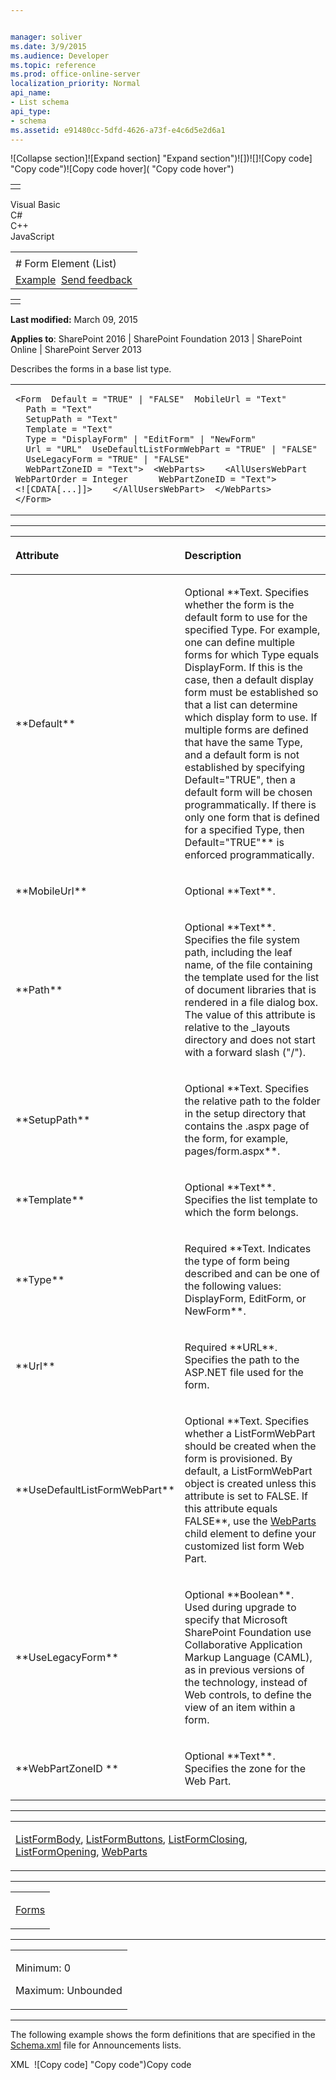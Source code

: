 ```yaml
---


manager: soliver
ms.date: 3/9/2015
ms.audience: Developer
ms.topic: reference
ms.prod: office-online-server
localization_priority: Normal
api_name:
- List schema
api_type:
- schema
ms.assetid: e91480cc-5dfd-4626-a73f-e4c6d5e2d6a1
---
```


![Collapse
section]![Expand
section] "Expand section")![]()![])![]![]()![Copy
code] "Copy code")![Copy code
hover]( "Copy code hover")
<table>
<tbody>
<tr class="odd">
<td align="left"></td>
</tr>
</tbody>
</table>

Visual Basic  
C\#  
C++  
JavaScript  

<table>
<tbody>
<tr class="odd">
<td align="left"><span id="runningHeaderText"></span></td>
</tr>
<tr class="even">
<td align="left"># Form Element (List)</td>
</tr>
<tr class="odd">
<td align="left"><a href="#exampleToggle">Example</a>  <span id="headfeedbackarea" class="feedbackhead"><a href="javascript:SubmitFeedback(&#39;docthis@Microsoft.com&#39;,&#39;&#39;,&#39;&#39;,&#39;&#39;,&#39;1.0.18082.1225&#39;,&#39;%0\dThank%20you%20for%20your%20feedback.%20The%20developer%20writing%20teams%20use%20your%20feedback%20to%20improve%20documentation.%20While%20we%20are%20reviewing%20your%20feedback,%20we%20may%20send%20you%20e-mail%20to%20ask%20for%20clarification%20or%20feedback%20on%20a%20solution.%20We%20do%20not%20use%20your%20e-mail%20address%20for%20any%20other%20purpose%20and%20we%20delete%20it%20after%20we%20finish%20our%20review.%0\AFor%20further%20information%20about%20the%20privacy%20policies%20of%20Microsoft,%20please%20see%20http://privacy.microsoft.com/en-us/default.aspx.%0\A%0\d&#39;,&#39;Customer%20feedback&#39;);">Send feedback</a></span></td>
</tr>
</tbody>
</table>

<table>
<colgroup>
<col width="100%" />
</colgroup>
<tbody>
<tr class="odd">
<td align="left"></td>
</tr>
</tbody>
</table>

**Last modified:** March 09, 2015

**Applies to**: SharePoint 2016 | SharePoint Foundation 2013 |
SharePoint Online | SharePoint Server 2013

Describes the forms in a base list type.

<span codelanguage="other"></span>
<table>
<colgroup>
<col width="100%" />
</colgroup>
<tbody>
<tr class="odd">
<td align="left"><pre><code>&lt;Form  Default = &quot;TRUE&quot; | &quot;FALSE&quot;  MobileUrl = &quot;Text&quot;
  Path = &quot;Text&quot;
  SetupPath = &quot;Text&quot;
  Template = &quot;Text&quot;
  Type = &quot;DisplayForm&quot; | &quot;EditForm&quot; | &quot;NewForm&quot;
  Url = &quot;URL&quot;  UseDefaultListFormWebPart = &quot;TRUE&quot; | &quot;FALSE&quot;
  UseLegacyForm = &quot;TRUE&quot; | &quot;FALSE&quot;
  WebPartZoneID = &quot;Text&quot;&gt;  &lt;WebParts&gt;    &lt;AllUsersWebPart      WebPartOrder = Integer      WebPartZoneID = &quot;Text&quot;&gt;        &lt;![CDATA[...]]&gt;    &lt;/AllUsersWebPart&gt;  &lt;/WebParts&gt;
&lt;/Form&gt;</code></pre></td>
</tr>
</tbody>
</table>


-----------------------------------------------------------------------------------------------------------------------------------------------------------------------------------------------

<table>
<colgroup>
<col width="50%" />
<col width="50%" />
</colgroup>
<thead>
<tr class="header">
<th align="left"><p>Attribute</p></th>
<th align="left"><p>Description</p></th>
</tr>
</thead>
<tbody>
<tr class="odd">
<td align="left"><p>**Default**</p></td>
<td align="left"><p>Optional **Text</span>. Specifies whether the form is the default form to use for the specified <span class="keyword">Type</span>. For example, one can define multiple forms for which <span class="keyword">Type</span> equals <span class="keyword">DisplayForm</span>. If this is the case, then a default display form must be established so that a list can determine which display form to use. If multiple forms are defined that have the same <span class="keyword">Type</span>, and a default form is not established by specifying <span class="keyword">Default=&quot;TRUE&quot;</span>, then a default form will be chosen programmatically. If there is only one form that is defined for a specified <span class="keyword">Type</span>, then <span class="keyword">Default=&quot;TRUE&quot;** is enforced programmatically.</p></td>
</tr>
<tr class="even">
<td align="left"><p>**MobileUrl**</p></td>
<td align="left"><p>Optional **Text**.</p></td>
</tr>
<tr class="odd">
<td align="left"><p>**Path**</p></td>
<td align="left"><p>Optional **Text**. Specifies the file system path, including the leaf name, of the file containing the template used for the list of document libraries that is rendered in a file dialog box. The value of this attribute is relative to the _layouts directory and does not start with a forward slash (&quot;/&quot;).</p></td>
</tr>
<tr class="even">
<td align="left"><p>**SetupPath**</p></td>
<td align="left"><p>Optional **Text</span>. Specifies the relative path to the folder in the setup directory that contains the .aspx page of the form, for example, <span class="code">pages/form.aspx**.</p></td>
</tr>
<tr class="odd">
<td align="left"><p>**Template**</p></td>
<td align="left"><p>Optional **Text**. Specifies the list template to which the form belongs.</p></td>
</tr>
<tr class="even">
<td align="left"><p>**Type**</p></td>
<td align="left"><p>Required **Text</span>. Indicates the type of form being described and can be one of the following values: <span class="keyword">DisplayForm</span>, <span class="keyword">EditForm</span>, or <span class="keyword">NewForm**.</p></td>
</tr>
<tr class="odd">
<td align="left"><p>**Url**</p></td>
<td align="left"><p>Required **URL**. Specifies the path to the ASP.NET file used for the form.</p></td>
</tr>
<tr class="even">
<td align="left"><p>**UseDefaultListFormWebPart**</p></td>
<td align="left"><p>Optional **Text</span>. Specifies whether a ListFormWebPart should be created when the form is provisioned. By default, a <span sdata="cer" target="T:Microsoft.SharePoint.WebPartPages.ListFormWebPart"><span class="nolink">ListFormWebPart</span></span> object is created unless this attribute is set to <span class="keyword">FALSE</span>. If this attribute equals <span class="keyword">FALSE**, use the <a href="webparts-element-list.md">WebParts</a> child element to define your customized list form Web Part.</p></td>
</tr>
<tr class="odd">
<td align="left"><p>**UseLegacyForm**</p></td>
<td align="left"><p>Optional **Boolean**. Used during upgrade to specify that Microsoft SharePoint Foundation use Collaborative Application Markup Language (CAML), as in previous versions of the technology, instead of Web controls, to define the view of an item within a form.</p></td>
</tr>
<tr class="even">
<td align="left"><p>**WebPartZoneID **</p></td>
<td align="left"><p>Optional **Text**. Specifies the zone for the Web Part.</p></td>
</tr>
</tbody>
</table>


---------------------------------------------------------------------------------------------------------------------------------------------------------------------------------------------------

<table>
<colgroup>
<col width="100%" />
</colgroup>
<tbody>
<tr class="odd">
<td align="left"><p><a href="listformbody-element-list.md">ListFormBody</a>, <a href="listformbuttons-element-list.md">ListFormButtons</a>, <a href="listformclosing-element-list.md">ListFormClosing</a>, <a href="listformopening-element-list.md">ListFormOpening</a>, <a href="webparts-element-list.md">WebParts</a></p></td>
</tr>
</tbody>
</table>


----------------------------------------------------------------------------------------------------------------------------------------------------------------------------------------------------

<table>
<colgroup>
<col width="100%" />
</colgroup>
<tbody>
<tr class="odd">
<td align="left"><p><a href="forms-element-list.md">Forms</a></p></td>
</tr>
</tbody>
</table>


------------------------------------------------------------------------------------------------------------------------------------------------------------------------------------------------

<table>
<colgroup>
<col width="100%" />
</colgroup>
<tbody>
<tr class="odd">
<td align="left"><p>Minimum: 0</p>
<p>Maximum: Unbounded</p></td>
</tr>
</tbody>
</table>


------------------------------------------------------------------------------------------------------------------------------------------------------------------------------------------

The following example shows the form definitions that are specified in
the
[Schema.xml](http://msdn.microsoft.com/library/c2f01064-80d8-47ee-b602-ecf4c480ac56(Office.15).aspx)
file for Announcements lists.

<span codelanguage="xmlLang"></span>
XML 
<span class="copyCode" onclick="CopyCode(this)"
onkeypress="CopyCode_CheckKey(this, event)"
onmouseover="ChangeCopyCodeIcon(this)"
onmouseout="ChangeCopyCodeIcon(this)" tabindex="0">![Copy
code] "Copy code")Copy code</span>
    <Forms>
          <Form Type="DisplayForm" Url="DispForm.aspx" SetupPath="pages\form.aspx" WebPartZoneID="Main" />
          <Form Type="EditForm" Url="EditForm.aspx" SetupPath="pages\form.aspx" WebPartZoneID="Main" />
          <Form Type="NewForm" Url="NewForm.aspx" SetupPath="pages\form.aspx" WebPartZoneID="Main" />
        </Forms>








